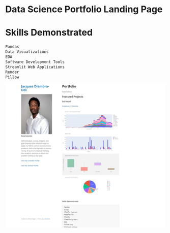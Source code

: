 # Data Science Portfolio Landing Page 

# Skills Demonstrated
    Pandas
    Data Visualizations
    EDA
    Software Development Tools
    Streamlit Web Applications
    Render
    Pillow
  
<img src="Images/screenshot.jpg?raw=true"/>
